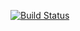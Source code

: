 [![Build Status](https://travis-ci.org/mgramin/cassandra-docker-integration-tests.svg?branch=master)](https://travis-ci.org/mgramin/cassandra-docker-integration-tests)
